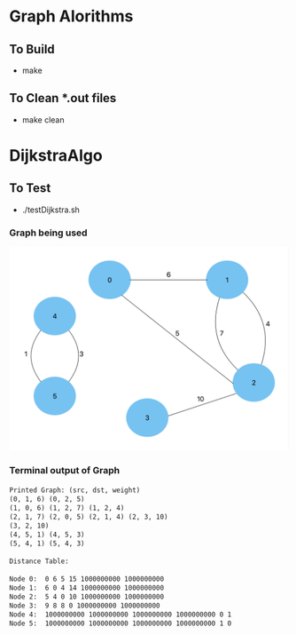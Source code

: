 # Graph Alorithms 
## To Build
   - make
## To Clean *.out files
   - make clean
# DijkstraAlgo
## To Test
   - ./testDijkstra.sh
### Graph being used 
![alt text](./Screenshot%202023-02-02%20at%207.47.51%20PM.png)
### Terminal output of Graph
```
Printed Graph: (src, dst, weight)
(0, 1, 6) (0, 2, 5) 
(1, 0, 6) (1, 2, 7) (1, 2, 4) 
(2, 1, 7) (2, 0, 5) (2, 1, 4) (2, 3, 10) 
(3, 2, 10) 
(4, 5, 1) (4, 5, 3) 
(5, 4, 1) (5, 4, 3) 

Distance Table:

Node 0:  0 6 5 15 1000000000 1000000000 
Node 1:  6 0 4 14 1000000000 1000000000 
Node 2:  5 4 0 10 1000000000 1000000000 
Node 3:  9 8 8 0 1000000000 1000000000 
Node 4:  1000000000 1000000000 1000000000 1000000000 0 1 
Node 5:  1000000000 1000000000 1000000000 1000000000 1 0 
```
